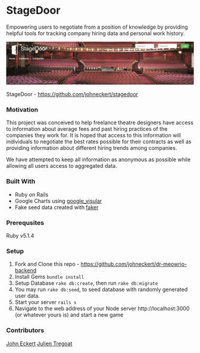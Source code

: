 # StageDoor

Empowering users to negotiate from a position of knowledge by providing helpful tools for tracking company hiring data and personal work history.

![StageDoor Image](screen_capture.png)

StageDoor - https://github.com/johneckert/stagedoor

### Motivation

This project was conceived to help freelance theatre designers have access to information about average fees and past hiring practices of the companies they work for. It is hoped that access to this information will individuals to negotiate the best rates possible for their contracts as well as providing information about different hiring trends among companies.

We have attempted to keep all information as anonymous as possible while allowing all users access to aggregated data.

### Built With

* Ruby on Rails
* Google Charts using [google_visular]("https://github.com/winston/google_visualr")
* Fake seed data created with [faker]("https://github.com/stympy/faker")

### Prerequsites

Ruby v5.1.4

### Setup

1.  Fork and Clone this repo - https://github.com/johneckert/dr-meowrio-backend
2.  Install Gems `bundle install`
3.  Setup Database `rake db:create`, then run `rake db:migrate`
4.  You may run `rake db:seed`, to seed database with randomly generated user data.
5.  Start your server `rails s`
6.  Navigate to the web address of your Node server http://localhost:3000 (or whatever yours is) and start a new game

### Contributors

[John Eckert]("https://github.com/johneckert")
[Julien Tregoat]("https://github.com/julientregoat")
